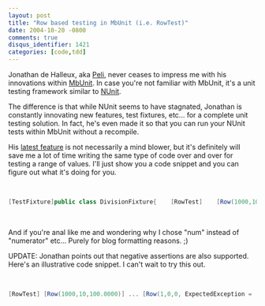 ```yaml
---
layout: post
title: "Row based testing in MbUnit (i.e. RowTest)"
date: 2004-10-20 -0800
comments: true
disqus_identifier: 1421
categories: [code,tdd]
---
```

Jonathan de Halleux, aka [Peli](http://blog.dotnetwiki.org/), never
ceases to impress me with his innovations within
[MbUnit](http://mbunit.tigris.org/). In case you're not familiar with
MbUnit, it's a unit testing framework similar to
[NUnit](http://nunit.sourceforge.net/).

The difference is that while NUnit seems to have stagnated, Jonathan is
constantly innovating new features, test fixtures, etc... for a complete
unit testing solution. In fact, he's even made it so that you can run
your NUnit tests within MbUnit without a recompile.

His [latest
feature](http://blog.dotnetwiki.org/archive/2004/10/20/1212.aspx) is not
necessarily a mind blower, but it's definitely will save me a lot of
time writing the same type of code over and over for testing a range of
values. I'll just show you a code snippet and you can figure out what
it's doing for you.

 

```csharp
[TestFixture]public class DivisionFixture{    [RowTest]    [Row(1000,10,100.0000)]    [Row(-1000,10,-100.0000)]    [Row(1000,7,142.85715)]    [Row(1000,0.00001,100000000)]    [Row(4195835,3145729,1.3338196)]    public void DivTest(double num, double den, double res)    {        Assert.AreEqual(res, num / den, 0.00001 );    }}
```

 

And if you're anal like me and wondering why I chose "num" instead of
"numerator" etc... Purely for blog formatting reasons. ;)

UPDATE: Jonathan points out that negative assertions are also supported.
Here's an illustrative code snippet. I can't wait to try this out.

 

```csharp
[RowTest] [Row(1000,10,100.0000)] ... [Row(1,0,0, ExpectedException =              typeof(ArithmeticException))] public void DivTest(double num, double den, double res) {...} 
```

